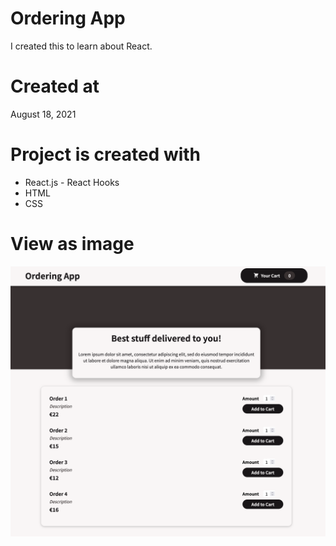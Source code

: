 # Ordering App

I created this to learn about React.

# Created at

August 18, 2021

# Project is created with

- React.js - React Hooks
- HTML
- CSS

# View as image

![github](public/github.png)
